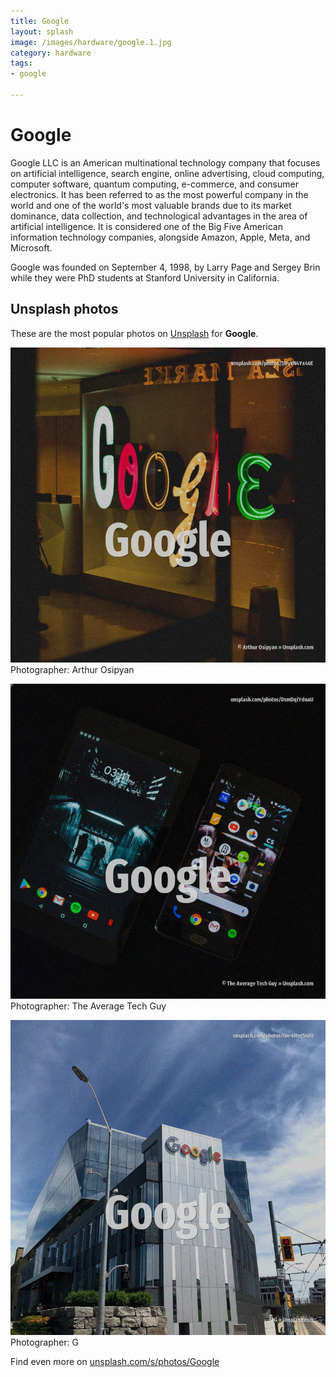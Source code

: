 ```yaml
---
title: Google
layout: splash
image: /images/hardware/google.1.jpg
category: hardware
tags:
- google

---
```

# Google

Google LLC is an American multinational technology company that focuses on artificial intelligence, 
search engine, online advertising, cloud computing, computer software, quantum computing, 
e-commerce, and consumer electronics.
It has been referred to as the most powerful company in the world and one of the world's most 
valuable brands due to its market dominance, data collection, and technological advantages in the 
area of artificial intelligence.
It is considered one of the Big Five American information technology companies, alongside Amazon, 
Apple, Meta, and Microsoft.

Google was founded on September 4, 1998, by Larry Page and Sergey Brin while they were PhD students 
at Stanford University in California.

 
## Unsplash photos
These are the most popular photos on [Unsplash](https://unsplash.com) for **Google**.
 
![Google](/images/hardware/google.1.jpg)
Photographer:  Arthur Osipyan
 
![Google](/images/hardware/google.2.jpg)
Photographer:  The Average Tech Guy
 
![Google](/images/hardware/google.3.jpg)
Photographer:  G
 
Find even more on [unsplash.com/s/photos/Google](https://unsplash.com/s/photos/Google)
 
